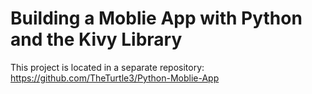 # Building a Moblie App with Python and the Kivy Library

This project is located in a separate repository: https://github.com/TheTurtle3/Python-Moblie-App